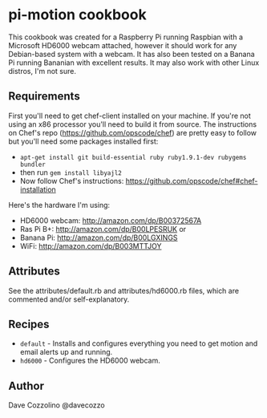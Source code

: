 pi-motion cookbook
==================
This cookbook was created for a Raspberry Pi running Raspbian with a Microsoft HD6000 webcam attached, however it should work for any Debian-based system with a webcam. It has also been tested on a Banana Pi running Bananian with excellent results. It may also work with other Linux distros, I'm not sure. 


Requirements
------------
First you'll need to get chef-client installed on your machine. If you're not using an x86 processor you'll need to build it from source. The instructions on Chef's repo (https://github.com/opscode/chef) are pretty easy to follow but you'll need some packages installed first:
* `apt-get install git build-essential ruby ruby1.9.1-dev rubygems bundler` 
* then run `gem install libyajl2`
* Now follow Chef's instructions: https://github.com/opscode/chef#chef-installation


Here's the hardware I'm using:
* HD6000 webcam: http://amazon.com/dp/B00372567A
* Ras Pi B+: http://amazon.com/dp/B00LPESRUK 
or 
* Banana Pi: http://amazon.com/dp/B00LGXINGS
* WiFi: http://amazon.com/dp/B003MTTJOY


Attributes
----------
See the attributes/default.rb and attributes/hd6000.rb files, which are commented and/or self-explanatory. 


Recipes
-------
* `default` - Installs and configures everything you need to get motion and email alerts up and running. 
* `hd6000` - Configures the HD6000 webcam. 


Author
------
Dave Cozzolino 
@davecozzo
